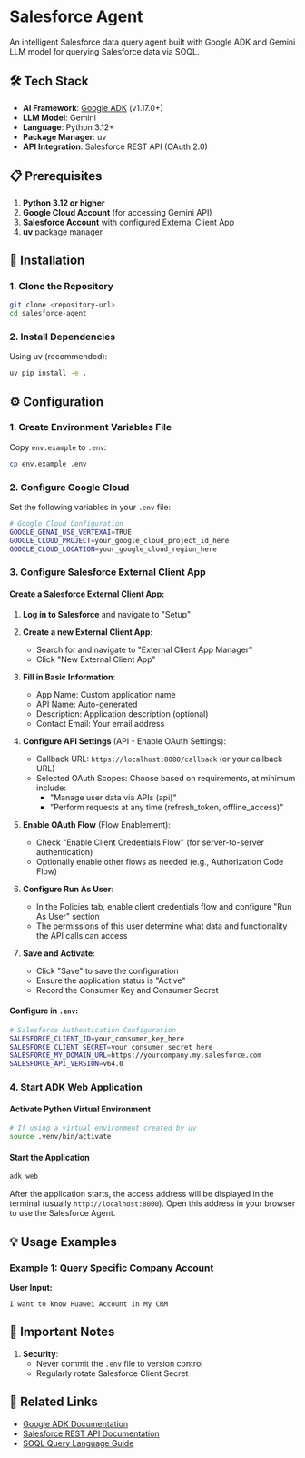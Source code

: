# Salesforce Agent

An intelligent Salesforce data query agent built with Google ADK and Gemini LLM model for querying Salesforce data via SOQL.


## 🛠 Tech Stack

- **AI Framework**: [Google ADK](https://github.com/google/adk) (v1.17.0+)
- **LLM Model**: Gemini
- **Language**: Python 3.12+
- **Package Manager**: uv
- **API Integration**: Salesforce REST API (OAuth 2.0)

## 📋 Prerequisites

1. **Python 3.12 or higher**
2. **Google Cloud Account** (for accessing Gemini API)
3. **Salesforce Account** with configured External Client App
4. **uv** package manager

## 🚀 Installation

### 1. Clone the Repository

```bash
git clone <repository-url>
cd salesforce-agent
```

### 2. Install Dependencies

Using uv (recommended):
```bash
uv pip install -e .
```

## ⚙️ Configuration

### 1. Create Environment Variables File

Copy `env.example` to `.env`:
```bash
cp env.example .env
```

### 2. Configure Google Cloud

Set the following variables in your `.env` file:

```bash
# Google Cloud Configuration
GOOGLE_GENAI_USE_VERTEXAI=TRUE
GOOGLE_CLOUD_PROJECT=your_google_cloud_project_id_here
GOOGLE_CLOUD_LOCATION=your_google_cloud_region_here
```

### 3. Configure Salesforce External Client App

#### Create a Salesforce External Client App:

1. **Log in to Salesforce** and navigate to "Setup"

2. **Create a new External Client App**:
   - Search for and navigate to "External Client App Manager"
   - Click "New External Client App"

3. **Fill in Basic Information**:
   - App Name: Custom application name
   - API Name: Auto-generated
   - Description: Application description (optional)
   - Contact Email: Your email address

4. **Configure API Settings** (API - Enable OAuth Settings):
   - Callback URL: `https://localhost:8080/callback` (or your callback URL)
   - Selected OAuth Scopes: Choose based on requirements, at minimum include:
     - "Manage user data via APIs (api)"
     - "Perform requests at any time (refresh_token, offline_access)"

5. **Enable OAuth Flow** (Flow Enablement):
   - Check "Enable Client Credentials Flow" (for server-to-server authentication)
   - Optionally enable other flows as needed (e.g., Authorization Code Flow)

6. **Configure Run As User**:
   - In the Policies tab, enable client credentials flow and configure "Run As User" section
   - The permissions of this user determine what data and functionality the API calls can access


7. **Save and Activate**:
   - Click "Save" to save the configuration
   - Ensure the application status is "Active"
   - Record the Consumer Key and Consumer Secret

#### Configure in `.env`:

```bash
# Salesforce Authentication Configuration
SALESFORCE_CLIENT_ID=your_consumer_key_here
SALESFORCE_CLIENT_SECRET=your_consumer_secret_here
SALESFORCE_MY_DOMAIN_URL=https://yourcompany.my.salesforce.com
SALESFORCE_API_VERSION=v64.0
```

### 4. Start ADK Web Application

#### Activate Python Virtual Environment

```bash
# If using a virtual environment created by uv
source .venv/bin/activate
```

#### Start the Application

```bash
adk web
```

After the application starts, the access address will be displayed in the terminal (usually `http://localhost:8000`). Open this address in your browser to use the Salesforce Agent.


## 💡 Usage Examples

### Example 1: Query Specific Company Account

**User Input:**
```
I want to know Huawei Account in My CRM
```

## 📝 Important Notes

1. **Security**:
   - Never commit the `.env` file to version control
   - Regularly rotate Salesforce Client Secret


## 🔗 Related Links

- [Google ADK Documentation](https://github.com/google/adk)
- [Salesforce REST API Documentation](https://developer.salesforce.com/docs/atlas.en-us.api_rest.meta/api_rest/)
- [SOQL Query Language Guide](https://developer.salesforce.com/docs/atlas.en-us.soql_sosl.meta/soql_sosl/)

